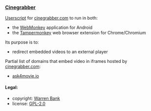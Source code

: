 ### [Cinegrabber](https://github.com/warren-bank/crx-Cinegrabber/tree/webmonkey-userscript/es5)

[Userscript](https://github.com/warren-bank/crx-Cinegrabber/raw/webmonkey-userscript/es5/webmonkey-userscript/Cinegrabber.user.js) for [cinegrabber.com](https://cinegrabber.com/v/) to run in both:
* the [WebMonkey](https://github.com/warren-bank/Android-WebMonkey) application for Android
* the [Tampermonkey](https://chrome.google.com/webstore/detail/tampermonkey/dhdgffkkebhmkfjojejmpbldmpobfkfo) web browser extension for Chrome/Chromium

Its purpose is to:
* redirect embedded videos to an external player

Partial list of domains that embed video in iframes hosted by [cinegrabber.com](https://cinegrabber.com/v/):
* [ask4movie.io](https://ask4movie.io/)

#### Legal:

* copyright: [Warren Bank](https://github.com/warren-bank)
* license: [GPL-2.0](https://www.gnu.org/licenses/old-licenses/gpl-2.0.txt)
